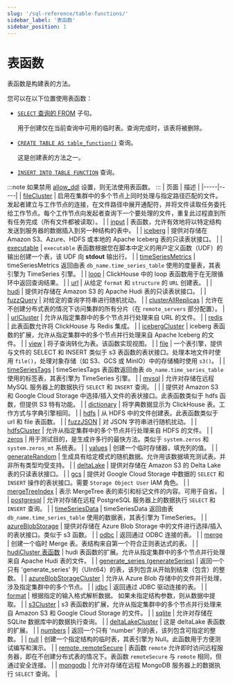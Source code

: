 ```yaml
---
slug: '/sql-reference/table-functions/'
sidebar_label: '表函数'
sidebar_position: 1
---
```



# 表函数

表函数是构建表的方法。

您可以在以下位置使用表函数：

- [`SELECT` 查询的 FROM](../../sql-reference/statements/select/from.md) 子句。

   用于创建仅在当前查询中可用的临时表。查询完成时，该表将被删除。

- [`CREATE TABLE AS table_function()`](../../sql-reference/statements/create/table.md) 查询。

   这是创建表的方法之一。

- [`INSERT INTO TABLE FUNCTION`](/sql-reference/statements/insert-into#inserting-using-a-table-function) 查询。

:::note
如果禁用 [allow_ddl](/operations/settings/settings#allow_ddl) 设置，则无法使用表函数。
:::
| 页面 | 描述 |
|-----|-----|
| [fileCluster](/sql-reference/table-functions/fileCluster) | 启用在集群中的多个节点上同时处理与指定路径匹配的文件。发起者建立与工作节点的连接，在文件路径中展开通配符，并将文件读取任务委托给工作节点。每个工作节点向发起者查询下一个要处理的文件，重复此过程直到所有任务完成（所有文件都被读取）。 |
| [input](/sql-reference/table-functions/input) | 表函数，允许有效地将以特定结构发送到服务器的数据插入到另一种结构的表中。 |
| [iceberg](/sql-reference/table-functions/iceberg) | 提供对存储在 Amazon S3、Azure、HDFS 或本地的 Apache Iceberg 表的只读表状接口。 |
| [executable](/engines/table-functions/executable) | `executable` 表函数根据您在脚本中定义的用户定义函数（UDF）的输出创建一个表，该 UDF 向 **stdout** 输出行。 |
| [timeSeriesMetrics](/sql-reference/table-functions/timeSeriesMetrics) | timeSeriesMetrics 返回由表 `db_name.time_series_table` 使用的度量表，其表引擎为 TimeSeries 引擎。 |
| [loop](/sql-reference/table-functions/loop) | ClickHouse 中的 loop 表函数用于在无限循环中返回查询结果。 |
| [url](/sql-reference/table-functions/url) | 从给定 `format` 和 `structure` 的 `URL` 创建表。 |
| [hudi](/sql-reference/table-functions/hudi) | 提供对存储在 Amazon S3 的 Apache Hudi 表的只读表状接口。 |
| [fuzzQuery](/sql-reference/table-functions/fuzzQuery) | 对给定的查询字符串进行随机扰动。 |
| [clusterAllReplicas](/sql-reference/table-functions/cluster) | 允许在不创建分布式表的情况下访问集群的所有分片（在 `remote_servers` 部分配置）。 |
| [urlCluster](/sql-reference/table-functions/urlCluster) | 允许从指定集群中的多个节点并行处理来自 URL 的文件。 |
| [redis](/sql-reference/table-functions/redis) | 此表函数允许将 ClickHouse 与 Redis 集成。 |
| [icebergCluster](/sql-reference/table-functions/icebergCluster) | iceberg 表函数的扩展，允许从指定集群中的多个节点并行处理来自 Apache Iceberg 的文件。 |
| [view](/sql-reference/table-functions/view) | 将子查询转化为表。该函数实现视图。 |
| [file](/sql-reference/table-functions/file) | 一个表引擎，提供与文件的 SELECT 和 INSERT 类似于 s3 表函数的表状接口。处理本地文件时使用 `file()`，处理对象存储（如 S3、GCS 或 MinIO）中的存储桶时使用 `s3()`。 |
| [timeSeriesTags](/sql-reference/table-functions/timeSeriesTags) | timeSeriesTags 表函数返回由表 `db_name.time_series_table` 使用的标签表，其表引擎为 TimeSeries 引擎。 |
| [mysql](/sql-reference/table-functions/mysql) | 允许对存储在远程 MySQL 服务器上的数据执行 `SELECT` 和 `INSERT` 查询。 |
| [](/sql-reference/table-functions/s3) | 提供对 Amazon S3 和 Google Cloud Storage 中选择/插入文件的表状接口。此表函数类似于 hdfs 函数，但提供 S3 特有功能。 |
| [dictionary](/sql-reference/table-functions/dictionary) | 将字典数据显示为 ClickHouse 表。工作方式与字典引擎相同。 |
| [hdfs](/sql-reference/table-functions/hdfs) | 从 HDFS 中的文件创建表。此表函数类似于 url 和 file 表函数。 |
| [fuzzJSON](/sql-reference/table-functions/fuzzJSON) | 对 JSON 字符串进行随机扰动。 |
| [hdfsCluster](/sql-reference/table-functions/hdfsCluster) | 允许从指定集群中的多个节点并行处理来自 HDFS 的文件。 |
| [zeros](/sql-reference/table-functions/zeros) | 用于测试目的，是生成许多行的最快方法。类似于 `system.zeros` 和 `system.zeros_mt` 系统表。 |
| [values](/sql-reference/table-functions/values) | 创建一个临时存储器，填充列的值。 |
| [generateRandom](/sql-reference/table-functions/generate) | 生成具有给定模式的随机数据。允许用该数据填充测试表。并非所有类型均受支持。 |
| [deltaLake](/sql-reference/table-functions/deltalake) | 提供对存储在 Amazon S3 的 Delta Lake 表的只读表状接口。 |
| [gcs](/sql-reference/table-functions/gcs) | 提供对 Google Cloud Storage 中数据的 `SELECT` 和 `INSERT` 操作的表状接口。需要 `Storage Object User` IAM 角色。 |
| [mergeTreeIndex](/sql-reference/table-functions/mergeTreeIndex) | 表示 MergeTree 表的索引和标记文件的内容。可用于自省。 |
| [postgresql](/sql-reference/table-functions/postgresql) | 允许对存储在远程 PostgreSQL 服务器上的数据执行 `SELECT` 和 `INSERT` 查询。 |
| [timeSeriesData](/sql-reference/table-functions/timeSeriesData) | timeSeriesData 返回由表 `db_name.time_series_table` 使用的数据表，其表引擎为 TimeSeries。 |
| [azureBlobStorage](/sql-reference/table-functions/azureBlobStorage) | 提供对存储在 Azure Blob Storage 中的文件进行选择/插入的表状接口。类似于 s3 函数。 |
| [odbc](/sql-reference/table-functions/odbc) | 返回通过 ODBC 连接的表。 |
| [merge](/sql-reference/table-functions/merge) | 创建一个临时 Merge 表。表结构来自第一个符合正则表达式的表。 |
| [hudiCluster 表函数](/sql-reference/table-functions/hudiCluster) | hudi 表函数的扩展。允许从指定集群中的多个节点并行处理来自 Apache Hudi 表的文件。 |
| [generate_series (generateSeries)](/sql-reference/table-functions/generate_series) | 返回一个只有 'generate_series' 列（UInt64）的表，该列包含从开始到结束（包含）的整数。 |
| [azureBlobStorageCluster](/sql-reference/table-functions/azureBlobStorageCluster) | 允许从 Azure Blob 存储中的文件并行处理，涉及指定集群中的多个节点。 |
| [jdbc](/sql-reference/table-functions/jdbc) | 返回通过 JDBC 驱动连接的表。 |
| [format](/sql-reference/table-functions/format) | 根据指定的输入格式解析数据。 如果未指定结构参数，则从数据中提取。 |
| [s3Cluster](/sql-reference/table-functions/s3Cluster) | s3 表函数的扩展，允许从指定集群中的多个节点并行处理来自 Amazon S3 和 Google Cloud Storage 的文件。 |
| [sqlite](/sql-reference/table-functions/sqlite) | 允许对存储在 SQLite 数据库中的数据执行查询。 |
| [deltaLakeCluster](/sql-reference/table-functions/deltalakeCluster) | 这是 deltaLake 表函数的扩展。 |
| [numbers](/sql-reference/table-functions/numbers) | 返回一个只有 'number' 列的表，该列包含可指定的整数。 |
| [null](/sql-reference/table-functions/null) | 创建一个指定结构的临时表，其表引擎为 Null。此函数用于方便测试编写和演示。 |
| [remote, remoteSecure](/sql-reference/table-functions/remote) | 表函数 `remote` 允许即时访问远程服务器，即在不创建分布式表的情况下。表函数 `remoteSecure` 与 `remote` 相同，但通过安全连接。 |
| [mongodb](/sql-reference/table-functions/mongodb) | 允许对存储在远程 MongoDB 服务器上的数据执行 `SELECT` 查询。 |
